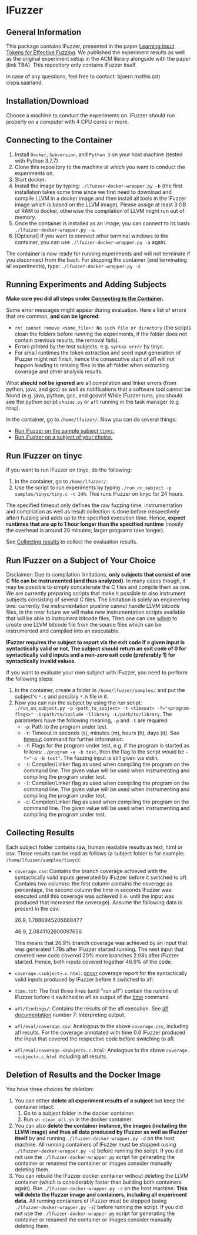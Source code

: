 lFuzzer 
========

General Information
-------------------

This package contains lFuzzer, presented in the paper [Learning Input Tokens for Effective Fuzzing](https://publications.cispa.saarland/3098/). We published the experiment results as well as the original experiment setup in the ACM library alongside with the paper (link TBA). This repository only contains lFuzzer itself.

In case of any questions, feel free to contact: bjoern.mathis (at) cispa.saarland.

Installation/Download
---------------------

Choose a machine to conduct the experiments on. lFuzzer should run properly on a computer with 4 CPU cores or more.

Connecting to the Container
---------------------------

1.  Install `Docker`, `Subversion`, and `Python 3` on your host machine (tested with Python 3.7.7)
2.  Clone this repository to the machine at which you want to conduct the experiments on.
3.  Start docker.
4.  Install the image by typing: `./lfuzzer-docker-wrapper.py -b` (the first installation takes some time since we first need to download and compile LLVM in a docker image and then install all tools in the lFuzzer image which is based on the LLVM image). Please assign at least 3 GB of RAM to docker, otherwise the compilation of LLVM might run out of memory.
5.  Once the container is installed as an image, you can connect to its bash: `./lfuzzer-docker-wrapper.py -a`.
6.  \[Optional\] If you want to connect other terminal windows to the container, you can use `./lfuzzer-docker-wrapper.py -a` again.

The container is now ready for running experiments and will not terminate if you disconnect from the bash. For stopping the container (and terminating all experiments), type: `./lfuzzer-docker-wrapper.py -s`

Running Experiments and Adding Subjects
---------------------------------------

**Make sure you did all steps under [Connecting to the Container](#connecting-to-the-container).**

Some error messages might appear during evaluation. Here a list of errors that are common, **and can be ignored**:

*   `rm: cannot remove <some_file>: No such file or directory` (the scripts clean the folders before running the experiments, if the folder does not contain previous results, the removal fails).
*   Errors printed by the test subjects, e.g. `syntax error` by tinyc.
*   For small runtimes the token extraction and seed input generation of lFuzzer might not finish, hence the consecutive start of afl will not happen leading to missing files in the afl folder when extracting coverage and other analysis results.

What **should not be ignored** are all compilation and linker errors (from python, java, and gcc) as well as notifications that a software tool cannot be found (e.g. java, python, gcc, and gcovr)! While lFuzzer runs, you should see the python script `chains.py` or `afl` running in the task manager (e.g. `htop`).

In the container, go to `/home/lfuzzer/`. Now you can do several things:

*   [Run lFuzzer on the sample subject `tinyc`.](#run-lfuzzer-on-tinyc)
*   [Run lFuzzer on a subject of your choice.](#run-lfuzzer-on-a-subject-of-your-choice)

Run lFuzzer on tinyc
--------------------

If you want to run lFuzzer on tinyc, do the following:

1.  In the container, go to `/home/lfuzzer/`.
2.  Use the script to run experiments by typing `./run_on_subject -p samples/tinyc/tiny.c -t 24h`. This runs lFuzzer on tinyc for 24 hours.

The specified timeout only defines the raw fuzzing time, instrumentation and compilation as well as result collection is done before (respectively after) fuzzing and adds up to the specified execution time. Hence, **expect runtimes that are up to 1 hour longer than the specified runtime** (mostly the overhead is around 20 minutes; larger programs take longer).

See [Collecting results](#collecting-results) to collect the evaluation results.

Run lFuzzer on a Subject of Your Choice
---------------------------------------

Disclaimer:
Due to compilation limitations, **only subjects that consist of one C file can be instrumented (and thus analyzed)**. 
In many cases though, it may be possible to simply concatenate the C files and compile them as one. 
We are currently preparing scripts that make it possible to also instrument subjects consisting of several C files. 
The limitation is solely an engineering one: currently the instrumentation pipeline cannot handle LLVM bitcode files, 
in the near future we will make new instrumentation scripts available that will be able to instrument bitcode files. 
Then one can use [wllvm](https://github.com/travitch/whole-program-llvm) to create one LLVM bitcode file from the 
source files which can be instrumented and compiled into an executable.

**lFuzzer requires the subject to report via the exit code if a given input is syntactically valid or not. The subject should return an exit code of 0 for syntactically valid inputs and a non-zero exit code (preferably 1) for syntactically invalid values.**

If you want to evaluate your own subject with lFuzzer, you need to perform the following steps:

1.  In the container, create a folder in `/home/lfuzzer/samples/` and put the subject's `*.c` and possibly `*.h` file in it.
2.  Now you can run the subject by using the run script: `./run_on_subject.py -p <path_to_subject> -t <timeout> -f="<program-flags>" -I/path/to/include -llibrary -L/path/to/library`. The parameters have the following meaning, `-p` and `-t` are required:
    *   `-p`: Path to the program under test.
    *   `-t`: Timeout in seconds (s), minutes (m), hours (h), days (d). See [timeout](https://linux.die.net/man/1/timeout) command for further information.
    *   `-f`: Flags for the program under test, e.g. if the program is started as follows: `./program -a -b test`, then the flag to the script would be `-f="-a -b test"`. The fuzzing input is still given via stdin.
    *   `-I`: Compiler/Linker flag as used when compiling the program on the command line. The given value will be used when instrumenting and compiling the program under test.
    *   `-l`: Compiler/Linker flag as used when compiling the program on the command line. The given value will be used when instrumenting and compiling the program under test.
    *   `-L`: Compiler/Linker flag as used when compiling the program on the command line. The given value will be used when instrumenting and compiling the program under test.

Collecting Results
------------------

Each subject folder contains raw, human readable results as text, html or csv. Those results can be read as follows (a subject folder is for example: `/home/lfuzzer/samples/tinyc`):

*   `coverage.csv`: Contains the branch coverage achieved with the syntactically valid inputs generated by lFuzzer before it switched to afl. Contains two columns: the first column contains the coverage as percentage, the second column the time in seconds lFuzzer was executed until this coverage was achieved (i.e. until the input was produced that increased the coverage). Assume the following data is present in the csv:
   
    26.9, 1.7880945205688477
    
    46.9, 2.0841102600097656
    
    This means that 26.9% branch coverage was achieved by an input that was generated 1.79s after lFuzzer started running. The next input that covered new code covered 20% more branches 2.08s after lFuzzer started. Hence, both inputs covered together 46.9% of the code.
*   `coverage.<subject>.c.html`: [gcovr](https://gcovr.com/en/stable/) coverage report for the syntactically valid inputs produced by lFuzzer before it switched to afl.
*   `time.txt`: The first three lines (until "run afl") contain the runtime of lFuzzer before it switched to afl as output of the [time](http://man7.org/linux/man-pages/man1/time.1.html) command.
*   `afl/findings/`: Contains the results of the afl execution. See [afl documentation](https://lcamtuf.coredump.cx/afl/README.txt) number 7: Interpreting output.
*   `afl/eval/coverage.csv`: Analogous to the above `coverage.csv`, including afl results. For the coverage annotated with time 0.0 lFuzzer produced the input that covered the respective code before switching to afl.
*   `afl/eval/coverage.<subject>.c.html`: Analogous to the above `coverage.<subject>.c.html` including afl results.

Deletion of Results and the Docker Image
----------------------------------------

You have three choices for deletion:

1.  You can either **delete all experiment results of a subject** but keep the container intact:
    1.  Go to a subject folder in the docker container.
    2.  Run `sh clean_all.sh` in the docker container.
2.  You can also **delete the container instance, the images (including the LLVM image) and thus all data produced by lFuzzer as well as lFuzzer itself** by and running `./lfuzzer-docker-wrapper.py -d` on the host machine. All running containers of lFuzzer must be stopped (using `./lfuzzer-docker-wrapper.py -s`) before running the script. If you did not use the `./lfuzzer-docker-wrapper.py` script for generating the container or renamed the container or images consider manually deleting them.
3.  You can rebuild the lFuzzer docker container without deleting the LLVM container (which is considerably faster than building both containers again). Run `./lfuzzer-docker-wrapper.py -r` on the host machine. **This will delete the lfuzzer image and containers, including all experiment data.** All running containers of lFuzzer must be stopped (using `./lfuzzer-docker-wrapper.py -s`) before running the script. If you did not use the `./lfuzzer-docker-wrapper.py` script for generating the container or renamed the container or images consider manually deleting them.